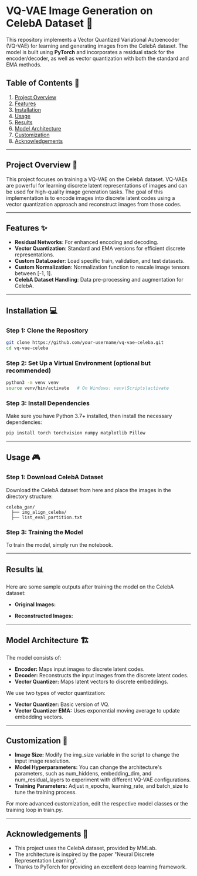 # **VQ-VAE Image Generation on CelebA Dataset** 🎨

This repository implements a Vector Quantized Variational Autoencoder (VQ-VAE) for learning and generating images from the CelebA dataset. The model is built using **PyTorch** and incorporates a residual stack for the encoder/decoder, as well as vector quantization with both the standard and EMA methods.

## **Table of Contents** 📑
1. [Project Overview](#project-overview)
2. [Features](#features)
3. [Installation](#installation)
4. [Usage](#usage)
5. [Results](#results)
6. [Model Architecture](#model-architecture)
7. [Customization](#customization)
8. [Acknowledgements](#acknowledgements)

---

## **Project Overview** 🚀

This project focuses on training a VQ-VAE on the CelebA dataset. VQ-VAEs are powerful for learning discrete latent representations of images and can be used for high-quality image generation tasks. The goal of this implementation is to encode images into discrete latent codes using a vector quantization approach and reconstruct images from those codes.

---

## **Features** ✨

- **Residual Networks**: For enhanced encoding and decoding.
- **Vector Quantization**: Standard and EMA versions for efficient discrete representations.
- **Custom DataLoader**: Load specific train, validation, and test datasets.
- **Custom Normalization**: Normalization function to rescale image tensors between [-1, 1].
- **CelebA Dataset Handling**: Data pre-processing and augmentation for CelebA.
  
---

## **Installation** 💻

### **Step 1: Clone the Repository**

```bash
git clone https://github.com/your-username/vq-vae-celeba.git
cd vq-vae-celeba
```

### **Step 2: Set Up a Virtual Environment (optional but recommended)**

```bash
python3 -m venv venv
source venv/bin/activate   # On Windows: venv\Scripts\activate
```

### **Step 3: Install Dependencies**

Make sure you have Python 3.7+ installed, then install the necessary dependencies:

```bash
pip install torch torchvision numpy matplotlib Pillow
```
---

## **Usage 🎮**

### **Step 1: Download CelebA Dataset**

Download the CelebA dataset from here and place the images in the directory structure:

```
celeba_gan/
  ├── img_align_celeba/
  ├── list_eval_partition.txt
```

### **Step 3: Training the Model**
To train the model, simply run the notebook.

---

## **Results 📊**
Here are some sample outputs after training the model on the CelebA dataset:

- **Original Images:**

- **Reconstructed Images:**

---

## **Model Architecture 🏗️**

The model consists of:

- **Encoder:** Maps input images to discrete latent codes.
- **Decoder:** Reconstructs the input images from the discrete latent codes.
- **Vector Quantizer:** Maps latent vectors to discrete embeddings.

We use two types of vector quantization:

- **Vector Quantizer:** Basic version of VQ.
- **Vector Quantizer EMA:** Uses exponential moving average to update embedding vectors.

---

## **Customization 🔧**

- **Image Size:** Modify the img_size variable in the script to change the input image resolution.
- **Model Hyperparameters:** You can change the architecture's parameters, such as num_hiddens, embedding_dim, and num_residual_layers to experiment with different VQ-VAE configurations.
- **Training Parameters:** Adjust n_epochs, learning_rate, and batch_size to tune the training process.

For more advanced customization, edit the respective model classes or the training loop in train.py.

---

## **Acknowledgements 🙌**

- This project uses the CelebA dataset, provided by MMLab.
- The architecture is inspired by the paper "Neural Discrete Representation Learning".
- Thanks to PyTorch for providing an excellent deep learning framework.

